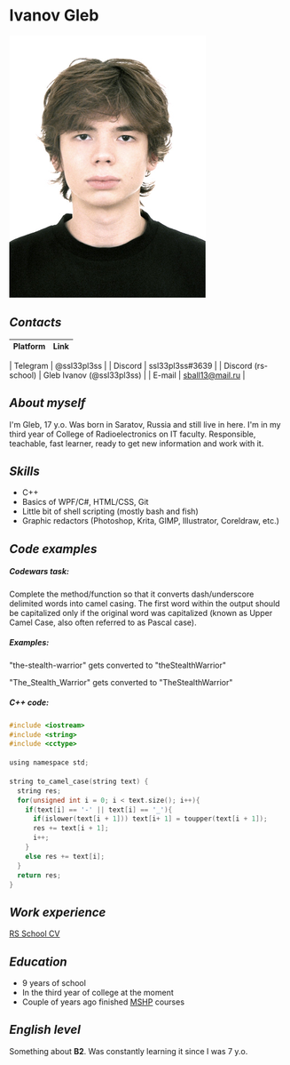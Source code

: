 # __Ivanov Gleb__
![Image](/Images/DSC_2503.JPG "Image")

## _Contacts_

| Platform | Link |
| :------: | :------: |

| Telegram | @ssl33pl3ss |
| Discord | ssl33pl3ss#3639 |
| Discord (rs-school) | Gleb Ivanov (@ssl33pl3ss) |
| E-mail | sball13@mail.ru |

## _About myself_
I'm Gleb, 17 y.o. Was born in Saratov, Russia and still live in here. I'm in my third year of College of Radioelectronics on IT faculty. Responsible, teachable, fast learner, ready to get new information and work with it.

## _Skills_
- C++
- Basics of WPF/C#, HTML/CSS, Git
- Little bit of shell scripting (mostly bash and fish)
- Graphic redactors (Photoshop, Krita, GIMP, Illustrator, Coreldraw, etc.)

## _Code examples_
##### Codewars task:
Complete the method/function so that it converts dash/underscore delimited words into camel casing. The first word within the output should be capitalized only if the original word was capitalized (known as Upper Camel Case, also often referred to as Pascal case).

##### Examples:
"the-stealth-warrior" gets converted to "theStealthWarrior"

"The_Stealth_Warrior" gets converted to "TheStealthWarrior"

##### C++ code:
```c
#include <iostream>
#include <string>
#include <cctype>

using namespace std;

string to_camel_case(string text) {
  string res;
  for(unsigned int i = 0; i < text.size(); i++){
    if(text[i] == '-' || text[i] == '_'){
      if(islower(text[i + 1])) text[i+ 1] = toupper(text[i + 1]);
      res += text[i + 1];
      i++;
    }
    else res += text[i];
  }
  return res;
}
```

## _Work experience_
[RS School CV](https://github.com/ssl33pl3ss/rsschool-cv)

## _Education_
- 9 years of school
- In the third year of college at the moment
- Couple of years ago finished [MSHP](https://informatics.ru/) courses

## _English level_
Something about __B2__. Was constantly learning it since I was 7 y.o.
